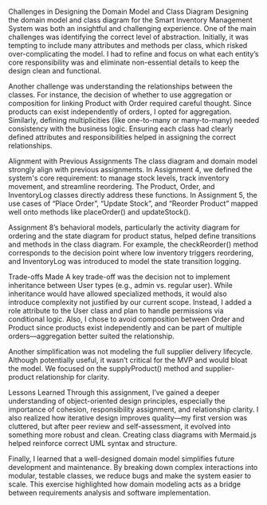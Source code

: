 Challenges in Designing the Domain Model and Class Diagram
Designing the domain model and class diagram for the Smart Inventory Management System was both an insightful and challenging experience. One of the main challenges was identifying the correct level of abstraction. Initially, it was tempting to include many attributes and methods per class, which risked over-complicating the model. I had to refine and focus on what each entity’s core responsibility was and eliminate non-essential details to keep the design clean and functional.

Another challenge was understanding the relationships between the classes. For instance, the decision of whether to use aggregation or composition for linking Product with Order required careful thought. Since products can exist independently of orders, I opted for aggregation. Similarly, defining multiplicities (like one-to-many or many-to-many) needed consistency with the business logic. Ensuring each class had clearly defined attributes and responsibilities helped in assigning the correct relationships.

Alignment with Previous Assignments
The class diagram and domain model strongly align with previous assignments. In Assignment 4, we defined the system's core requirement: to manage stock levels, track inventory movement, and streamline reordering. The Product, Order, and InventoryLog classes directly address these functions. In Assignment 5, the use cases of “Place Order”, “Update Stock”, and “Reorder Product” mapped well onto methods like placeOrder() and updateStock().

Assignment 8’s behavioral models, particularly the activity diagram for ordering and the state diagram for product status, helped define transitions and methods in the class diagram. For example, the checkReorder() method corresponds to the decision point where low inventory triggers reordering, and InventoryLog was introduced to model the state transition logging.

Trade-offs Made
A key trade-off was the decision not to implement inheritance between User types (e.g., admin vs. regular user). While inheritance would have allowed specialized methods, it would also introduce complexity not justified by our current scope. Instead, I added a role attribute to the User class and plan to handle permissions via conditional logic. Also, I chose to avoid composition between Order and Product since products exist independently and can be part of multiple orders—aggregation better suited the relationship.

Another simplification was not modeling the full supplier delivery lifecycle. Although potentially useful, it wasn’t critical for the MVP and would bloat the model. We focused on the supplyProduct() method and supplier-product relationship for clarity.

Lessons Learned
Through this assignment, I’ve gained a deeper understanding of object-oriented design principles, especially the importance of cohesion, responsibility assignment, and relationship clarity. I also realized how iterative design improves quality—my first version was cluttered, but after peer review and self-assessment, it evolved into something more robust and clean. Creating class diagrams with Mermaid.js helped reinforce correct UML syntax and structure.

Finally, I learned that a well-designed domain model simplifies future development and maintenance. By breaking down complex interactions into modular, testable classes, we reduce bugs and make the system easier to scale. This exercise highlighted how domain modeling acts as a bridge between requirements analysis and software implementation.
